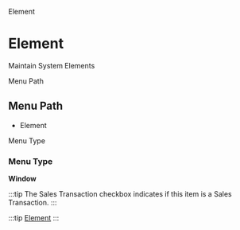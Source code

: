 
Element
# Element


Maintain System Elements

Menu Path
## Menu Path



- Element

Menu Type
### Menu Type

**Window**

:::tip
The Sales Transaction checkbox indicates if this item is a Sales Transaction.
:::

:::tip
[Element](functional-guide/window/window-element.md)
:::